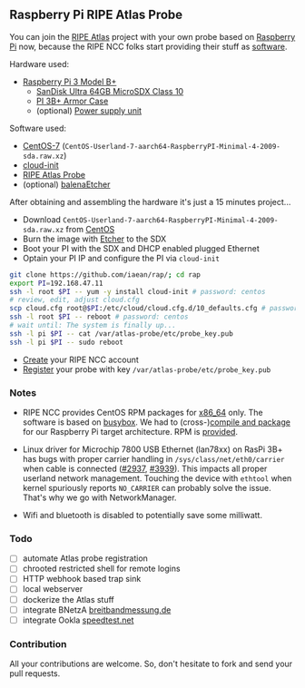 ## Raspberry Pi RIPE Atlas Probe

You can join the [RIPE Atlas][0] project with your own probe based on [Raspberry Pi][4] now, because the RIPE NCC folks start providing their stuff as [software][1].

Hardware used:

* [Raspberry Pi 3 Model B+][101]
  * [SanDisk Ultra 64GB MicroSDX Class 10][102]
  * [PI 3B+ Armor Case][103]
  * (optional) [Power supply unit][104]

Software used:

* [CentOS-7][5] (`CentOS-Userland-7-aarch64-RaspberryPI-Minimal-4-2009-sda.raw.xz`)
* [cloud-init][8]
* [RIPE Atlas Probe][2]
* (optional) [balenaEtcher][6]

After obtaining and assembling the hardware it's just a 15 minutes project...

* Download `CentOS-Userland-7-aarch64-RaspberryPI-Minimal-4-2009-sda.raw.xz` from [CentOS][5]
* Burn the image with [Etcher][6] to the SDX
* Boot your PI with the SDX and DHCP enabled plugged Ethernet
* Optain your PI IP and configure the PI via `cloud-init`
```bash
git clone https://github.com/iaean/rap/; cd rap
export PI=192.168.47.11
ssh -l root $PI -- yum -y install cloud-init # password: centos
# review, edit, adjust cloud.cfg
scp cloud.cfg root@$PI:/etc/cloud/cloud.cfg.d/10_defaults.cfg # password: centos
ssh -l root $PI -- reboot # password: centos
# wait until: The system is finally up...
ssh -l pi $PI -- cat /var/atlas-probe/etc/probe_key.pub
ssh -l pi $PI -- sudo reboot
```
* [Create][70] your RIPE NCC account
* [Register][71] your probe with key `/var/atlas-probe/etc/probe_key.pub`

### Notes

* RIPE NCC provides CentOS RPM packages for [x86_64][20] only. The software is based on [busybox][21]. We had to (cross-)[compile and package][22] for our Raspberry Pi target architecture. RPM is [provided][23].

* Linux driver for Microchip 7800 USB Ethernet (lan78xx) on RasPi 3B+
has bugs with proper carrier handling in `/sys/class/net/eth0/carrier` when cable is connected ([#2937][90], [#3939][91]). This impacts all proper userland network management. Touching the device with `ethtool` when kernel spuriously reports `NO_CARRIER` can probably solve the issue. That's why we go with NetworkManager.

* Wifi and bluetooth is disabled to potentially save some milliwatt.

### Todo

- [ ] automate Atlas probe registration
- [ ] chrooted restricted shell for remote logins
- [ ] HTTP webhook based trap sink
- [ ] local webserver
- [ ] dockerize the Atlas stuff
- [ ] integrate BNetzA [breitbandmessung.de][10]
- [ ] integrate Ookla [speedtest.net][9]

### Contribution

All your contributions are welcome. So, don't hesitate to fork and send your pull requests.

[0]: https://atlas.ripe.net/
[1]: https://atlas.ripe.net/docs/software-probe
[2]: https://github.com/RIPE-NCC/ripe-atlas-software-probe

[3]: https://www.raspberrypi.org/
[4]: https://www.raspberrypi.org/products/raspberry-pi-3-model-b-plus/

[5]: http://mirror.centos.org/altarch/7/isos/aarch64/

[6]: https://balena.io/etcher/
[7]: https://github.com/balena-io/etcher/releases/download/v1.5.113/balenaEtcher-Portable-1.5.113.exe

[8]: https://cloudinit.readthedocs.io/

[9]: https://www.speedtest.net/apps/cli
[10]: https://breitbandmessung.de/ueber-den-test

[20]: https://ftp.ripe.net/ripe/atlas/software-probe/
[21]: https://www.busybox.net/
[22]: https://github.com/RIPE-NCC/ripe-atlas-probe-doc
[23]: https://github.com/iaean/rap/releases/tag/init

[70]: https://atlas.ripe.net/registration/
[71]: https://atlas.ripe.net/apply/swprobe/

[90]: https://github.com/raspberrypi/linux/issues/2937
[91]: https://github.com/raspberrypi/linux/issues/3939

[101]: https://www.amazon.de/gp/product/B07BFH96M3
[102]: https://www.amazon.de/gp/product/B073JYVKNX
[103]: https://www.amazon.de/gp/product/B07M7M53LT
[104]: https://www.amazon.de/gp/product/B01DP8O5A4

